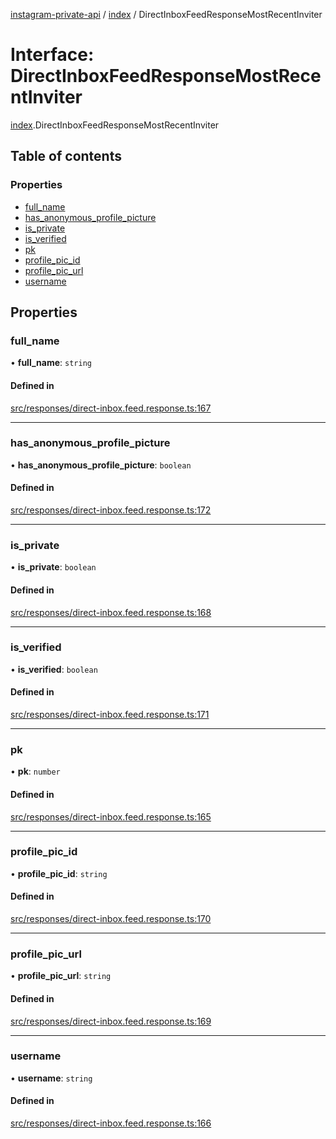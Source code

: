 [instagram-private-api](../../README.md) / [index](../../modules/index.md) / DirectInboxFeedResponseMostRecentInviter

# Interface: DirectInboxFeedResponseMostRecentInviter

[index](../../modules/index.md).DirectInboxFeedResponseMostRecentInviter

## Table of contents

### Properties

- [full\_name](DirectInboxFeedResponseMostRecentInviter.md#full_name)
- [has\_anonymous\_profile\_picture](DirectInboxFeedResponseMostRecentInviter.md#has_anonymous_profile_picture)
- [is\_private](DirectInboxFeedResponseMostRecentInviter.md#is_private)
- [is\_verified](DirectInboxFeedResponseMostRecentInviter.md#is_verified)
- [pk](DirectInboxFeedResponseMostRecentInviter.md#pk)
- [profile\_pic\_id](DirectInboxFeedResponseMostRecentInviter.md#profile_pic_id)
- [profile\_pic\_url](DirectInboxFeedResponseMostRecentInviter.md#profile_pic_url)
- [username](DirectInboxFeedResponseMostRecentInviter.md#username)

## Properties

### full\_name

• **full\_name**: `string`

#### Defined in

[src/responses/direct-inbox.feed.response.ts:167](https://github.com/Nerixyz/instagram-private-api/blob/0e0721c/src/responses/direct-inbox.feed.response.ts#L167)

___

### has\_anonymous\_profile\_picture

• **has\_anonymous\_profile\_picture**: `boolean`

#### Defined in

[src/responses/direct-inbox.feed.response.ts:172](https://github.com/Nerixyz/instagram-private-api/blob/0e0721c/src/responses/direct-inbox.feed.response.ts#L172)

___

### is\_private

• **is\_private**: `boolean`

#### Defined in

[src/responses/direct-inbox.feed.response.ts:168](https://github.com/Nerixyz/instagram-private-api/blob/0e0721c/src/responses/direct-inbox.feed.response.ts#L168)

___

### is\_verified

• **is\_verified**: `boolean`

#### Defined in

[src/responses/direct-inbox.feed.response.ts:171](https://github.com/Nerixyz/instagram-private-api/blob/0e0721c/src/responses/direct-inbox.feed.response.ts#L171)

___

### pk

• **pk**: `number`

#### Defined in

[src/responses/direct-inbox.feed.response.ts:165](https://github.com/Nerixyz/instagram-private-api/blob/0e0721c/src/responses/direct-inbox.feed.response.ts#L165)

___

### profile\_pic\_id

• **profile\_pic\_id**: `string`

#### Defined in

[src/responses/direct-inbox.feed.response.ts:170](https://github.com/Nerixyz/instagram-private-api/blob/0e0721c/src/responses/direct-inbox.feed.response.ts#L170)

___

### profile\_pic\_url

• **profile\_pic\_url**: `string`

#### Defined in

[src/responses/direct-inbox.feed.response.ts:169](https://github.com/Nerixyz/instagram-private-api/blob/0e0721c/src/responses/direct-inbox.feed.response.ts#L169)

___

### username

• **username**: `string`

#### Defined in

[src/responses/direct-inbox.feed.response.ts:166](https://github.com/Nerixyz/instagram-private-api/blob/0e0721c/src/responses/direct-inbox.feed.response.ts#L166)
